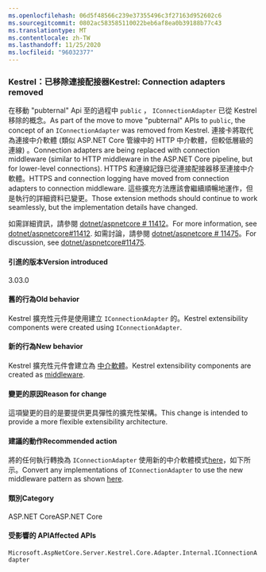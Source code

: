 ```yaml
---
ms.openlocfilehash: 06d5f48566c239e37355496c3f27163d952602c6
ms.sourcegitcommit: 0802ac583585110022beb6af8ea0b39188b77c43
ms.translationtype: MT
ms.contentlocale: zh-TW
ms.lasthandoff: 11/25/2020
ms.locfileid: "96032377"
---
```

### <a name="kestrel-connection-adapters-removed"></a><span data-ttu-id="f4275-101">Kestrel：已移除連接配接器</span><span class="sxs-lookup"><span data-stu-id="f4275-101">Kestrel: Connection adapters removed</span></span>

<span data-ttu-id="f4275-102">在移動 "pubternal" Api 至的過程中 `public` ， `IConnectionAdapter` 已從 Kestrel 移除的概念。</span><span class="sxs-lookup"><span data-stu-id="f4275-102">As part of the move to move "pubternal" APIs to `public`, the concept of an `IConnectionAdapter` was removed from Kestrel.</span></span> <span data-ttu-id="f4275-103">連接卡將取代為連接中介軟體 (類似 ASP.NET Core 管線中的 HTTP 中介軟體，但較低層級的連線) 。</span><span class="sxs-lookup"><span data-stu-id="f4275-103">Connection adapters are being replaced with connection middleware (similar to HTTP middleware in the ASP.NET Core pipeline, but for lower-level connections).</span></span> <span data-ttu-id="f4275-104">HTTPS 和連線記錄已從連接配接器移至連接中介軟體。</span><span class="sxs-lookup"><span data-stu-id="f4275-104">HTTPS and connection logging have moved from connection adapters to connection middleware.</span></span> <span data-ttu-id="f4275-105">這些擴充方法應該會繼續順暢地運作，但是執行的詳細資料已變更。</span><span class="sxs-lookup"><span data-stu-id="f4275-105">Those extension methods should continue to work seamlessly, but the implementation details have changed.</span></span>

<span data-ttu-id="f4275-106">如需詳細資訊，請參閱 [dotnet/aspnetcore # 11412](https://github.com/dotnet/aspnetcore/pull/11412)。</span><span class="sxs-lookup"><span data-stu-id="f4275-106">For more information, see [dotnet/aspnetcore#11412](https://github.com/dotnet/aspnetcore/pull/11412).</span></span> <span data-ttu-id="f4275-107">如需討論，請參閱 [dotnet/aspnetcore # 11475](https://github.com/dotnet/aspnetcore/issues/11475)。</span><span class="sxs-lookup"><span data-stu-id="f4275-107">For discussion, see [dotnet/aspnetcore#11475](https://github.com/dotnet/aspnetcore/issues/11475).</span></span>

#### <a name="version-introduced"></a><span data-ttu-id="f4275-108">引進的版本</span><span class="sxs-lookup"><span data-stu-id="f4275-108">Version introduced</span></span>

<span data-ttu-id="f4275-109">3.0</span><span class="sxs-lookup"><span data-stu-id="f4275-109">3.0</span></span>

#### <a name="old-behavior"></a><span data-ttu-id="f4275-110">舊的行為</span><span class="sxs-lookup"><span data-stu-id="f4275-110">Old behavior</span></span>

<span data-ttu-id="f4275-111">Kestrel 擴充性元件是使用建立 `IConnectionAdapter` 的。</span><span class="sxs-lookup"><span data-stu-id="f4275-111">Kestrel extensibility components were created using `IConnectionAdapter`.</span></span>

#### <a name="new-behavior"></a><span data-ttu-id="f4275-112">新的行為</span><span class="sxs-lookup"><span data-stu-id="f4275-112">New behavior</span></span>

<span data-ttu-id="f4275-113">Kestrel 擴充性元件會建立為 [中介軟體](https://github.com/dotnet/aspnetcore/pull/11412/files#diff-89acc06acf1b2e96bbdb811ce523619f)。</span><span class="sxs-lookup"><span data-stu-id="f4275-113">Kestrel extensibility components are created as [middleware](https://github.com/dotnet/aspnetcore/pull/11412/files#diff-89acc06acf1b2e96bbdb811ce523619f).</span></span>

#### <a name="reason-for-change"></a><span data-ttu-id="f4275-114">變更的原因</span><span class="sxs-lookup"><span data-stu-id="f4275-114">Reason for change</span></span>

<span data-ttu-id="f4275-115">這項變更的目的是要提供更具彈性的擴充性架構。</span><span class="sxs-lookup"><span data-stu-id="f4275-115">This change is intended to provide a more flexible extensibility architecture.</span></span>

#### <a name="recommended-action"></a><span data-ttu-id="f4275-116">建議的動作</span><span class="sxs-lookup"><span data-stu-id="f4275-116">Recommended action</span></span>

<span data-ttu-id="f4275-117">將的任何執行轉換為 `IConnectionAdapter` 使用新的中介軟體模式[here](https://github.com/dotnet/aspnetcore/pull/11412/files#diff-89acc06acf1b2e96bbdb811ce523619f)，如下所示。</span><span class="sxs-lookup"><span data-stu-id="f4275-117">Convert any implementations of `IConnectionAdapter` to use the new middleware pattern as shown [here](https://github.com/dotnet/aspnetcore/pull/11412/files#diff-89acc06acf1b2e96bbdb811ce523619f).</span></span>

#### <a name="category"></a><span data-ttu-id="f4275-118">類別</span><span class="sxs-lookup"><span data-stu-id="f4275-118">Category</span></span>

<span data-ttu-id="f4275-119">ASP.NET Core</span><span class="sxs-lookup"><span data-stu-id="f4275-119">ASP.NET Core</span></span>

#### <a name="affected-apis"></a><span data-ttu-id="f4275-120">受影響的 API</span><span class="sxs-lookup"><span data-stu-id="f4275-120">Affected APIs</span></span>

`Microsoft.AspNetCore.Server.Kestrel.Core.Adapter.Internal.IConnectionAdapter`

<!-- 

#### Affected APIs

`T:Microsoft.AspNetCore.Server.Kestrel.Core.Adapter.Internal.IConnectionAdapter`

-->
